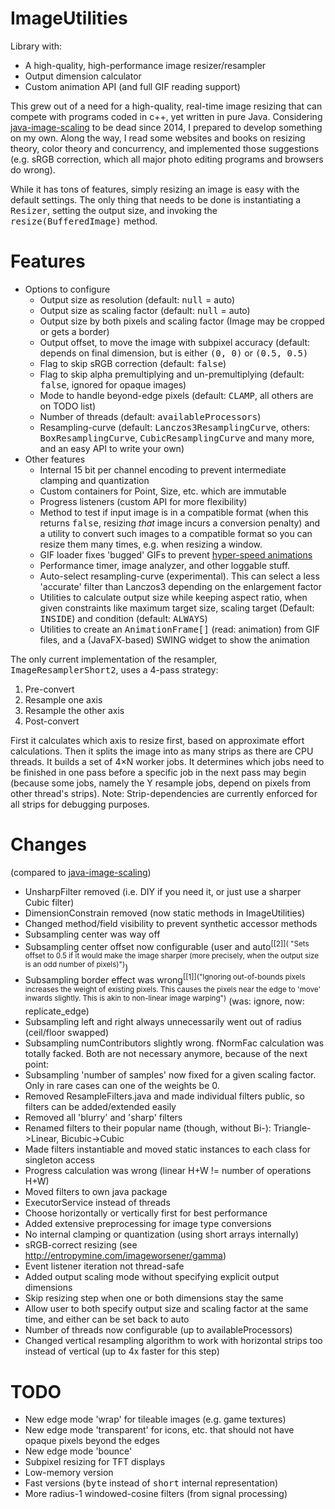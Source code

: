 # ImageUtilities
Library with:

* A high-quality, high-performance image resizer/resampler
* Output dimension calculator
* Custom animation API (and full GIF reading support)

This grew out of a need for a high-quality, real-time image resizing that can compete with programs coded in c++, yet written in pure Java. Considering [java-image-scaling](https://github.com/mortennobel/java-image-scaling) to be dead since 2014, I prepared to develop something on my own. Along the way, I read some websites and books on resizing theory, color theory and concurrency, and implemented those suggestions (e.g. sRGB correction, which all major photo editing programs and browsers do wrong).

While it has tons of features, simply resizing an image is easy with the default settings. The only thing that needs to be done is instantiating a <tt>Resizer</tt>, setting the output size, and invoking the <tt>resize(BufferedImage)</tt> method.

# Features
* Options to configure
  * Output size as resolution (default: <tt>null</tt> = auto)
  * Output size as scaling factor (default: <tt>null</tt> = auto)
  * Output size by both pixels and scaling factor (Image may be cropped or gets a border)
  * Output offset, to move the image with subpixel accuracy (default: depends on final dimension, but is either <tt>(0, 0)</tt> or <tt>(0.5, 0.5)</tt>
  * Flag to skip sRGB correction (default: <tt>false</tt>)
  * Flag to skip alpha premultiplying and un-premultiplying (default: <tt>false</tt>, ignored for opaque images)
  * Mode to handle beyond-edge pixels (default: <tt>CLAMP</tt>, all others are on TODO list)
  * Number of threads (default: <tt>availableProcessors</tt>)
  * Resampling-curve (default: <tt>Lanczos3ResamplingCurve</tt>, others: <tt>BoxResamplingCurve</tt>, <tt>CubicResamplingCurve</tt> and many more, and an easy API to write your own)
* Other features
  * Internal 15 bit per channel encoding to prevent intermediate clamping and quantization
  * Custom containers for Point, Size, etc. which are immutable
  * Progress listeners (custom API for more flexibility)
  * Method to test if input image is in a compatible format (when this returns <tt>false</tt>, resizing <i>that</i> image incurs a conversion penalty) and a utility to convert such images to a compatible format so you can resize them many times, e.g. when resizing a window.
  * GIF loader fixes 'bugged' GIFs to prevent [hyper-speed animations](http://stackoverflow.com/questions/26801433/fix-frame-rate-of-animated-gif-in-java)
  * Performance timer, image analyzer, and other loggable stuff.
  * Auto-select resampling-curve (experimental). This can select a less 'accurate' filter than Lanczos3 depending on the enlargement factor
  * Utilities to calculate output size while keeping aspect ratio, when given constraints like maximum target size, scaling target (Default: <tt>INSIDE</tt>) and condition (default: <tt>ALWAYS</tt>)
  * Utilities to create an <tt>AnimationFrame[]</tt> (read: animation) from GIF files, and a (JavaFX-based) SWING widget to show the animation

The only current implementation of the resampler, <tt>ImageResamplerShort2</tt>, uses a 4-pass strategy:

1. Pre-convert
2. Resample one axis
3. Resample the other axis
4. Post-convert

First it calculates which axis to resize first, based on approximate effort calculations.
Then it splits the image into as many strips as there are CPU threads.
It builds a set of 4&times;N worker jobs.
It determines which jobs need to be finished in one pass before a specific job in the next pass may begin
(because some jobs, namely the Y resample jobs, depend on pixels from other thread's strips).
Note: Strip-dependencies are currently enforced for all strips for debugging purposes.

# Changes
(compared to [java-image-scaling](https://github.com/mortennobel/java-image-scaling))

- UnsharpFilter removed (i.e. DIY if you need it, or just use a sharper Cubic filter)
- DimensionConstrain removed (now static methods in ImageUtilities)
- Changed method/field visibility to prevent synthetic accessor methods
- Subsampling center was way off
- Subsampling center offset now configurable (user and auto<sup>[[2]]( "Sets offset to 0.5 if it would make the image sharper (more precisely, when the output size is an odd number of pixels)")</sup>)
- Subsampling border effect was wrong<sup>[[1]]("Ignoring out-of-bounds pixels increases the weight of existing pixels. This causes the pixels near the edge to 'move' inwards slightly. This is akin to non-linear image warping")</sup> (was: ignore, now: replicate_edge)
- Subsampling left and right always unnecessarily went out of radius (ceil/floor swapped)
- Subsampling numContributors slightly wrong. fNormFac calculation was totally facked. Both are not necessary anymore, because of the next point:
- Subsampling 'number of samples' now fixed for a given scaling factor. Only in rare cases can one of the weights be 0.
- Removed ResampleFilters.java and made individual filters public, so filters can be added/extended easily
- Removed all 'blurry' and 'sharp' filters
- Renamed filters to their popular name (though, without Bi-): Triangle->Linear, Bicubic->Cubic
- Made filters instantiable and moved static instances to each class for singleton access
- Progress calculation was wrong (linear H+W != number of operations H+W)
- Moved filters to own java package
- ExecutorService instead of threads
- Choose horizontally or vertically first for best performance
- Added extensive preprocessing for image type conversions
- No internal clamping or quantization (using short arrays internally)
- sRGB-correct resizing (see http://entropymine.com/imageworsener/gamma)
- Event listener iteration not thread-safe
- Added output scaling mode without specifying explicit output dimensions
- Skip resizing step when one or both dimensions stay the same
- Allow user to both specify output size and scaling factor at the same time, and either can be set back to auto
- Number of threads now configurable (up to availableProcessors)
- Changed vertical resampling algorithm to work with horizontal strips too instead of vertical (up to 4x faster for this step)

# TODO

- New edge mode 'wrap' for tileable images (e.g. game textures)
- New edge mode 'transparent' for icons, etc. that should not have opaque pixels beyond the edges
- New edge mode 'bounce'
- Subpixel resizing for TFT displays
- Low-memory version
- Fast versions (<tt>byte</tt> instead of <tt>short</tt> internal representation)
- More radius-1 windowed-cosine filters (from signal processing)
